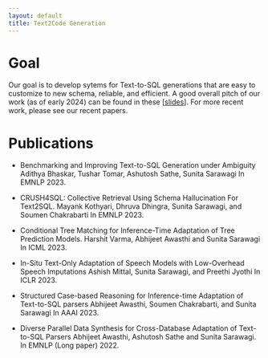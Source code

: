 ```yaml
---
layout: default
title: Text2Code Generation
---
```

# Goal
Our goal is to develop sytems for Text-to-SQL generations that are easy to customize to new schema, reliable, and efficient.   A good overall pitch of our work (as of early 2024) can be found in these \[[slides](https://drive.google.com/file/d/1VHRalYFo2H8Nb-clUZhBwULSGP-7wMPe/view?usp=sharing)\].  For more recent work, please see our recent papers.

# Publications
 * Benchmarking and Improving Text-to-SQL Generation under Ambiguity Adithya Bhaskar, Tushar Tomar, Ashutosh Sathe, Sunita Sarawagi In EMNLP 2023.

 * CRUSH4SQL: Collective Retrieval Using Schema Hallucination For Text2SQL. Mayank Kothyari, Dhruva Dhingra, Sunita Sarawagi, and Soumen Chakrabarti In EMNLP 2023.

 * Conditional Tree Matching for Inference-Time Adaptation of Tree Prediction Models. Harshit Varma, Abhijeet Awasthi and Sunita Sarawagi In ICML 2023.

 * In-Situ Text-Only Adaptation of Speech Models with Low-Overhead Speech Imputations Ashish Mittal, Sunita Sarawagi, and Preethi Jyothi In ICLR 2023.
  

* Structured Case-based Reasoning for Inference-time Adaptation of Text-to-SQL parsers Abhijeet Awasthi, Soumen Chakrabarti, and Sunita Sarawagi In AAAI 2023.

* Diverse Parallel Data Synthesis for Cross-Database Adaptation of Text-to-SQL Parsers Abhijeet Awasthi, Ashutosh Sathe and Sunita Sarawagi. In EMNLP (Long paper) 2022.
